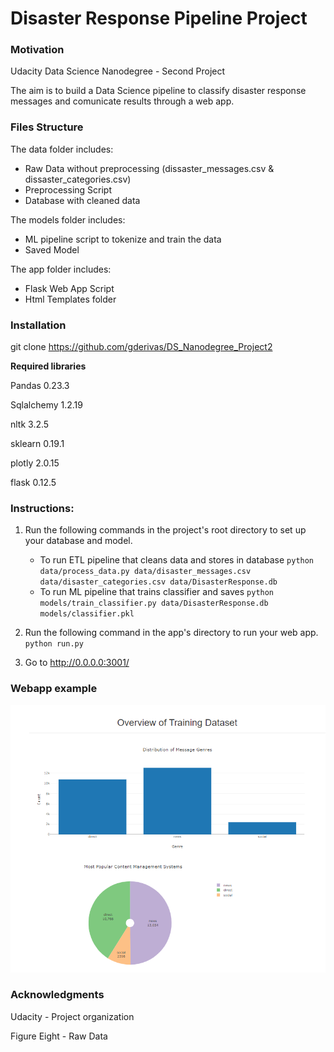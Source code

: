 # Disaster Response Pipeline Project

### Motivation

Udacity Data Science Nanodegree - Second Project

The aim is to build a Data Science pipeline to classify disaster response messages and comunicate results through a web app.

### Files Structure

The data folder includes:
- Raw Data without preprocessing (dissaster_messages.csv & dissaster_categories.csv)
- Preprocessing Script
- Database with cleaned data

The models folder includes:
- ML pipeline script to tokenize and train the data 
- Saved Model

The app folder includes:
- Flask Web App Script
- Html Templates folder

### Installation

git clone https://github.com/gderivas/DS_Nanodegree_Project2

**Required libraries**

Pandas 		0.23.3

Sqlalchemy 	1.2.19

nltk 		3.2.5

sklearn 	0.19.1

plotly 		2.0.15

flask 		0.12.5

### Instructions:
1. Run the following commands in the project's root directory to set up your database and model.

    - To run ETL pipeline that cleans data and stores in database
        `python data/process_data.py data/disaster_messages.csv data/disaster_categories.csv data/DisasterResponse.db`
    - To run ML pipeline that trains classifier and saves
        `python models/train_classifier.py data/DisasterResponse.db models/classifier.pkl`

2. Run the following command in the app's directory to run your web app.
    `python run.py`

3. Go to http://0.0.0.0:3001/

### Webapp example

![Image: Webapp ](app/screenshot.png)

### Acknowledgments

Udacity - Project organization

Figure Eight - Raw Data
